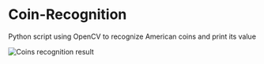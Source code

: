 # Coin-Recognition
Python script using OpenCV to recognize American coins and print its value

![Coins recognition result]("https://www.thesprucecrafts.com/thmb/ovHBWmeUSSO97uKCyy1zp6HXeJA=/960x0/filters:no_upscale():max_bytes(150000):strip_icc():format(webp)/US0100-Sacagawea-and-Native-American-Dollars-574f0f005f9b582060db8012.jpg")

